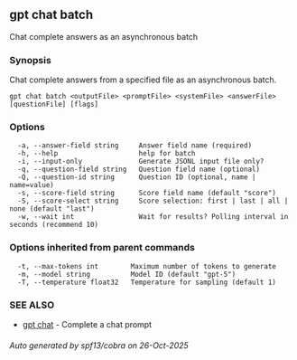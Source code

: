 ## gpt chat batch

Chat complete answers as an asynchronous batch

### Synopsis

Chat complete answers from a specified file as an asynchronous batch.

```
gpt chat batch <outputFile> <promptFile> <systemFile> <answerFile> [questionFile] [flags]
```

### Options

```
  -a, --answer-field string     Answer field name (required)
  -h, --help                    help for batch
  -i, --input-only              Generate JSONL input file only?
  -q, --question-field string   Question field name (optional)
  -Q, --question-id string      Question ID (optional, name | name=value)
  -s, --score-field string      Score field name (default "score")
  -S, --score-select string     Score selection: first | last | all | none (default "last")
  -w, --wait int                Wait for results? Polling interval in seconds (recommend 10)
```

### Options inherited from parent commands

```
  -t, --max-tokens int        Maximum number of tokens to generate
  -m, --model string          Model ID (default "gpt-5")
  -T, --temperature float32   Temperature for sampling (default 1)
```

### SEE ALSO

* [gpt chat](gpt_chat.md)	 - Complete a chat prompt

###### Auto generated by spf13/cobra on 26-Oct-2025
